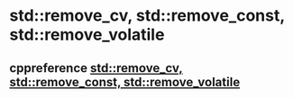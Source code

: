# std::remove_cv, std::remove_const, std::remove_volatile



## cppreference [std::remove_cv, std::remove_const, std::remove_volatile](https://en.cppreference.com/w/cpp/types/remove_cv)